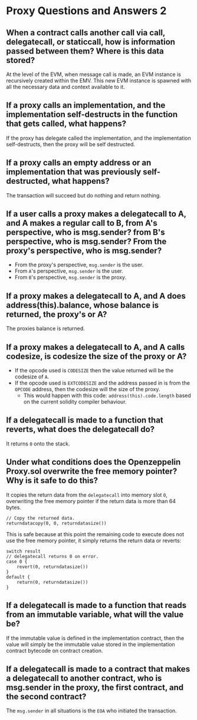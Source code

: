 # Proxy Questions and Answers 2

## When a contract calls another call via call, delegatecall, or staticcall, how is information passed between them? Where is this data stored?

At the level of the EVM, when message call is made, an EVM instance is recursively created within the EMV. This new EVM instance is spawned with all the necessary data and context available to it.

## If a proxy calls an implementation, and the implementation self-destructs in the function that gets called, what happens?

If the proxy has delegate called the implementation, and the implementation self-destructs, then the proxy will be self destructed.

## If a proxy calls an empty address or an implementation that was previously self-destructed, what happens?

The transaction will succeed but do nothing and return nothing.

## If a user calls a proxy makes a delegatecall to A, and A makes a regular call to B, from A's perspective, who is msg.sender? from B's perspective, who is msg.sender? From the proxy's perspective, who is msg.sender?

- From the proxy's perspective, `msg.sender` is the user.
- From `A`'s perspective, `msg.sender` is the user.
- From `B`'s perspective, `msg.sender` is the proxy.

## If a proxy makes a delegatecall to A, and A does address(this).balance, whose balance is returned, the proxy's or A?

The proxies balance is returned.

## If a proxy makes a delegatecall to A, and A calls codesize, is codesize the size of the proxy or A?

- If the opcode used is `CODESIZE` then the value returned will be the codesize of `A`.
- If the opcode used is `EXTCODESIZE` and the address passed in is from the `OPCODE` address, then the codesize will the size of the proxy.
  - This would happen with this code: `address(this).code.length` based on the current solidity compiler behaviour.

## If a delegatecall is made to a function that reverts, what does the delegatecall do?

It returns `0` onto the stack.

## Under what conditions does the Openzeppelin Proxy.sol overwrite the free memory pointer? Why is it safe to do this?

It copies the return data from the `delegatecall` into memory slot `0`, overwriting the free memory pointer if the return data is more than 64 bytes.

```solidity
// Copy the returned data.
returndatacopy(0, 0, returndatasize())
```

This is safe because at this point the remaining code to execute does not use the free memory pointer, it simply returns the return data or reverts:

```solidity
switch result
// delegatecall returns 0 on error.
case 0 {
    revert(0, returndatasize())
}
default {
    return(0, returndatasize())
}
```

## If a delegatecall is made to a function that reads from an immutable variable, what will the value be?

If the immutable value is defined in the implementation contract, then the value will simply be the immutable value stored in the implementation contract bytecode on contract creation.

## If a delegatecall is made to a contract that makes a delegatecall to another contract, who is msg.sender in the proxy, the first contract, and the second contract?

The `msg.sender` in all situations is the `EOA` who initiated the transaction.
